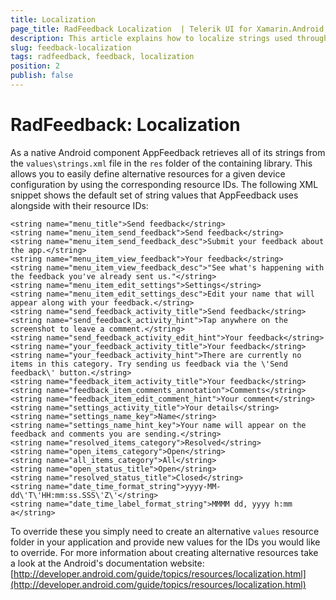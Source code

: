 ```yaml
---
title: Localization
page_title: RadFeedback Localization  | Telerik UI for Xamarin.Android Documentation
description: This article explains how to localize strings used throughout the AppFeedback component.
slug: feedback-localization
tags: radfeedback, feedback, localization
position: 2
publish: false
---
```


# RadFeedback: Localization

As a native Android component AppFeedback retrieves all of its strings from the `values\strings.xml` file in the `res` folder of the containing library. This allows you to easily define alternative resources for a given device configuration by using the corresponding resource IDs. The following XML snippet shows the default set of string values that AppFeedback uses alongside with their resource IDs:

    <string name="menu_title">Send feedback</string>
    <string name="menu_item_send_feedback">Send feedback</string>
    <string name="menu_item_send_feedback_desc">Submit your feedback about the app.</string>
    <string name="menu_item_view_feedback">Your feedback</string>
    <string name="menu_item_view_feedback_desc">"See what's happening with the feedback you've already sent us."</string>
    <string name="menu_item_edit_settings">Settings</string>
    <string name="menu_item_edit_settings_desc">Edit your name that will appear along with your feedback.</string>
    <string name="send_feedback_activity_title">Send feedback</string>
    <string name="send_feedback_activity_hint">Tap anywhere on the screenshot to leave a comment.</string>
    <string name="send_feedback_activity_edit_hint">Your feedback</string>
    <string name="your_feedback_activity_title">Your feedback</string>
    <string name="your_feedback_activity_hint">There are currently no items in this category. Try sending us feedback via the \'Send feedback\' button.</string>
    <string name="feedback_item_activity_title">Your feedback</string>
    <string name="feedback_item_comments_annotation">Comments</string>
    <string name="feedback_item_edit_comment_hint">Your comment</string>
    <string name="settings_activity_title">Your details</string>
    <string name="settings_name_key">Name</string>
    <string name="settings_name_hint_key">Your name will appear on the feedback and comments you are sending.</string>
    <string name="resolved_items_category">Resolved</string>
    <string name="open_items_category">Open</string>
    <string name="all_items_category">All</string>
    <string name="open_status_title">Open</string>
    <string name="resolved_status_title">Closed</string>
    <string name="date_time_format_string">yyyy-MM-dd\'T\'HH:mm:ss.SSS\'Z\'</string>
    <string name="date_time_label_format_string">MMMM dd, yyyy h:mm a</string>

To override these you simply need to create an alternative `values` resource folder in your application and provide new values for the IDs you would like to override. For more information about creating alternative resources take a look at the Android's documentation website: [http://developer.android.com/guide/topics/resources/localization.html](http://developer.android.com/guide/topics/resources/localization.html)
